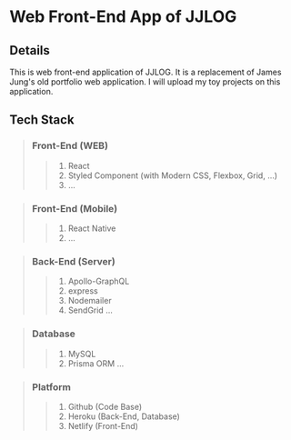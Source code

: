 Web Front-End App of JJLOG
==========================

Details
--------
This is web front-end application of JJLOG. It is a replacement of James Jung's old portfolio web application. I will upload my toy projects on this application.

Tech Stack
----------
> ### Front-End (WEB)
>> 1. React
>> 2. Styled Component (with Modern CSS, Flexbox, Grid, ...)
>> 3. ...

> ### Front-End (Mobile)
>> 1. React Native
>> 2. ...

> ### Back-End (Server)
>> 1. Apollo-GraphQL
>> 2. express
>> 3. Nodemailer
>> 4. SendGrid
>> ...

> ### Database
>> 1. MySQL
>> 2. Prisma ORM
>> ...

> ### Platform
>> 1. Github (Code Base)
>> 2. Heroku (Back-End, Database)
>> 3. Netlify (Front-End)
